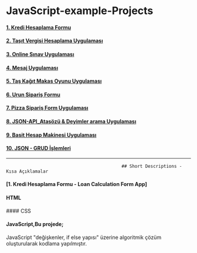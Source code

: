 # JavaScript-example-Projects


#### [1. Kredi Hesaplama Formu](https://github.com/muratavci05/JavaScript-example-Projects/tree/master/JavaScript_Kredi_Hesaplama_Formu)
#### [2. Taşıt Vergisi Hesaplama Uygulaması](https://github.com/muratavci05/JavaScript-example-Projects/tree/master/javaScript-tasit-vergisi-hes-formu)
#### [3. Online Sınav Uygulaması](https://github.com/muratavci05/JavaScript-example-Projects/tree/master/javaScript-tas-kagit-makas-oyunu)
#### [4. Mesaj Uygulaması](https://github.com/muratavci05/JavaScript-example-Projects/tree/master/Javascript-tailwind-Mesaj-Uygulamasi)
#### [5. Taş Kağıt Makas Oyunu Uygulaması](https://github.com/muratavci05/JavaScript-example-Projects/tree/master/javaScript-tas-kagit-makas-oyunu)
#### [6. Urun Sipariş Formu](https://github.com/muratavci05/JavaScript-example-Projects/tree/master/Urun-siparis-formu)
#### [7. Pizza Sipariş Form Uygulaması](https://github.com/muratavci05/JavaScript-example-Projects/tree/master/JavaScript_Pizza_Siparis_Formu)
#### [8. JSON-API_Atasözü & Deyimler arama Uygulaması](https://github.com/muratavci05/JavaScript-example-Projects/tree/master/JavaScript-JSON-API-Atasozu-Deyimler-Arama)
#### [9. Basit Hesap Makinesi Uygulaması](https://github.com/muratavci05/JavaScript-example-Projects/tree/master/JavaScript-Build-simple-Calculator)
#### [10. JSON - GRUD İşlemleri](https://github.com/muratavci05/JavaScript-example-Projects/tree/master/JavaScript-JSON_CrudAPP)

-----------------------------------------------------------------------------------------------------------------------------------------------
                                                
                                                ## Short Descriptions - Kısa Açıklamalar
                                                
#### [1. Kredi Hesaplama Formu - Loan Calculation Form App]
#### HTML
#### CSS
#### JavaScript,Bu projede;
JavaScript "değişkenler, if else yapısı" üzerine algoritmik çözüm oluşturularak kodlama yapılmıştır.
    
